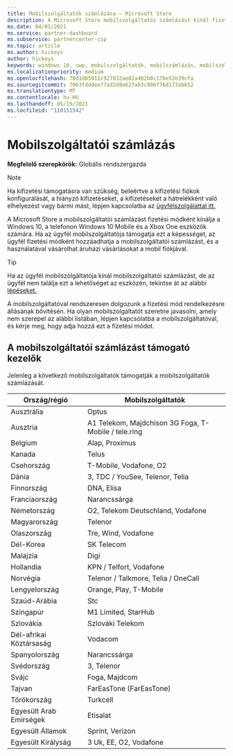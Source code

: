 ```yaml
---
title: Mobilszolgáltatók számlázása – Microsoft Store
description: A Microsoft Store mobilszolgáltatói számlázást kínál fizetési módként az ezt a képességet támogató mobilszolgáltatók számára.
ms.date: 04/01/2021
ms.service: partner-dashboard
ms.subservice: partnercenter-csp
ms.topic: article
ms.author: hickeys
author: hickeys
keywords: windows 10, uwp, mobilszolgáltatók, mobilszámlázás, mobilszolgáltatói számlázás
ms.localizationpriority: medium
ms.openlocfilehash: 70d1d05911c927832ae82a402b0c17be52e39cfa
ms.sourcegitcommit: 7063fdddee77ad2d8e627ab3c806f76d173ab652
ms.translationtype: MT
ms.contentlocale: hu-HU
ms.lasthandoff: 05/19/2021
ms.locfileid: "110151542"
---
```

# <a name="mobile-operator-billing"></a>Mobilszolgáltatói számlázás

**Megfelelő szerepkörök:** Globális rendszergazda

> [!NOTE]
> Ha kifizetési támogatásra van szükség, beleértve a kifizetési fiókok konfigurálását, a hiányzó kifizetéseket, a kifizetéseket a hátrelékként való elhelyezést vagy bármi mást, lépjen kapcsolatba az [ügyfélszolgálattal itt.](https://developer.microsoft.com/windows/support)

A Microsoft Store a mobilszolgáltatói számlázást fizetési módként kínálja a Windows 10, a telefonon Windows 10 Mobile és a Xbox One eszközök számára. Ha az ügyfél mobilszolgáltatója támogatja ezt a képességet, az ügyfél fizetési módként hozzáadhatja a mobilszolgáltatói számlázást, és a használatával vásárolhat áruházi vásárlásokat a mobil fiókjával.

> [!TIP]
> Ha az ügyfél mobilszolgáltatója kínál mobilszolgáltatói számlázást, de az ügyfél nem találja ezt a lehetőséget az eszközén, tekintse át az alábbi [lépéseket.](https://support.microsoft.com/instantanswers/b25d6dd6-fb8b-3710-1e13-4d30eb01b51f)

A mobilszolgáltatóval rendszeresen dolgozunk a fizetési mód rendelkezésre állásának bővítésén. Ha olyan mobilszolgáltatót szeretne javasolni, amely nem szerepel az alábbi listában, lépjen kapcsolatba a mobilszolgáltatóval, és kérje meg, hogy adja hozzá ezt a fizetési módot.

## <a name="operators-that-support-mobile-operator-billing"></a>A mobilszolgáltatói számlázást támogató kezelők

Jelenleg a következő mobilszolgáltatók támogatják a mobilszolgáltatók számlázását.

| Ország/régió       | Mobilszolgáltatók                                        |
|----------------------|---------------------------------------------------------|
| Ausztrália            | Optus                                                   |
| Ausztria              | A1 Telekom, Majdchison 3G Foga, T-Mobile / tele.ring  |
| Belgium              | Alap, Proximus                                          |
| Kanada               | Telus                                                   |
| Csehország              | T-Mobile, Vodafone, O2                                  |
| Dánia              | 3, TDC / YouSee, Telenor, Telia                         |
| Finnország              | DNA, Elisa                                              |
| Franciaország               | Narancssárga                                                  |
| Németország              | O2, Telekom Deutschland, Vodafone                       |
| Magyarország              | Telenor                                                 |
| Olaszország                | Tre, Wind, Vodafone                                     |
| Dél-Korea                | SK Telecom                                              |
| Malajzia             | Digi                                                    |
| Hollandia          | KPN / Telfort, Vodafone                                 |
| Norvégia               | Telenor / Talkmore, Telia / OneCall                     |
| Lengyelország               | Orange, Play, T-Mobile                                  |
| Szaúd-Arábia         | Stc                                                     |
| Szingapúr            | M1 Limited, StarHub                                     |
| Szlovákia             | Szlováki Telekom                                          |
| Dél-afrikai Köztársaság         | Vodacom                                                 |
| Spanyolország                | Narancssárga                                                  |
| Svédország               | 3, Telenor                                              |
| Svájc          | Foga, Majdcom                                       |
| Tajvan               | FarEasTone (FarEasTone)                                              |
| Törökország               | Turkcell                                                |
| Egyesült Arab Emírségek | Etisalat                                                |
| Egyesült Államok        | Sprint, Verizon                                         |
| Egyesült Királyság       | 3 Uk, EE, O2, Vodafone                                 |
